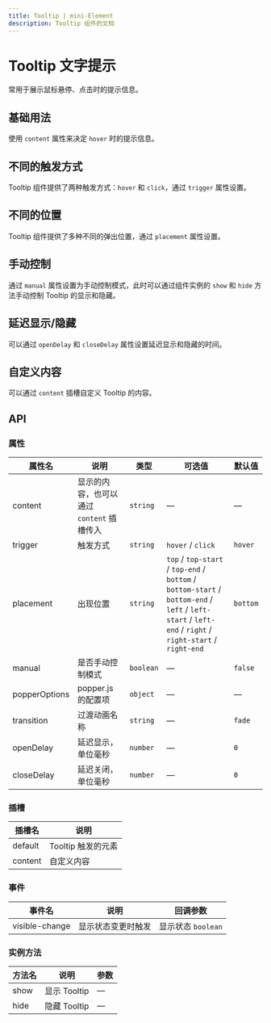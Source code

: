 ```yaml
---
title: Tooltip | mini-Element
description: Tooltip 组件的文档
---
```


# Tooltip 文字提示

常用于展示鼠标悬停、点击时的提示信息。

## 基础用法

使用 `content` 属性来决定 `hover` 时的提示信息。

<preview path="../demo/Tooltip/Basic.vue" title="基础用法" description="Tooltip组件的基础用法"></preview>

## 不同的触发方式

Tooltip 组件提供了两种触发方式：`hover` 和 `click`，通过 `trigger` 属性设置。

<preview path="../demo/Tooltip/Trigger.vue" title="触发方式" description="通过 trigger 属性设置触发方式"></preview>

## 不同的位置

Tooltip 组件提供了多种不同的弹出位置，通过 `placement` 属性设置。

<preview path="../demo/Tooltip/Placement.vue" title="弹出位置" description="通过 placement 属性设置弹出位置"></preview>

## 手动控制

通过 `manual` 属性设置为手动控制模式，此时可以通过组件实例的 `show` 和 `hide` 方法手动控制 Tooltip 的显示和隐藏。

<preview path="../demo/Tooltip/Manual.vue" title="手动控制" description="通过 manual 属性和组件实例方法控制显示隐藏"></preview>

## 延迟显示/隐藏

可以通过 `openDelay` 和 `closeDelay` 属性设置延迟显示和隐藏的时间。

<preview path="../demo/Tooltip/Delay.vue" title="延迟控制" description="通过 openDelay 和 closeDelay 属性设置延迟时间"></preview>

## 自定义内容

可以通过 `content` 插槽自定义 Tooltip 的内容。

<preview path="../demo/Tooltip/CustomContent.vue" title="自定义内容" description="通过 content 插槽自定义内容"></preview>

## API

### 属性

| 属性名        | 说明                                      | 类型      | 可选值                                                                                                                                                  | 默认值   |
| ------------- | ----------------------------------------- | --------- | ------------------------------------------------------------------------------------------------------------------------------------------------------- | -------- |
| content       | 显示的内容，也可以通过 `content` 插槽传入 | `string`  | —                                                                                                                                                       | —        |
| trigger       | 触发方式                                  | `string`  | `hover` / `click`                                                                                                                                       | `hover`  |
| placement     | 出现位置                                  | `string`  | `top` / `top-start` / `top-end` / `bottom` / `bottom-start` / `bottom-end` / `left` / `left-start` / `left-end` / `right` / `right-start` / `right-end` | `bottom` |
| manual        | 是否手动控制模式                          | `boolean` | —                                                                                                                                                       | `false`  |
| popperOptions | popper.js 的配置项                        | `object`  | —                                                                                                                                                       | —        |
| transition    | 过渡动画名称                              | `string`  | —                                                                                                                                                       | `fade`   |
| openDelay     | 延迟显示，单位毫秒                        | `number`  | —                                                                                                                                                       | `0`      |
| closeDelay    | 延迟关闭，单位毫秒                        | `number`  | —                                                                                                                                                       | `0`      |

### 插槽

| 插槽名  | 说明               |
| ------- | ------------------ |
| default | Tooltip 触发的元素 |
| content | 自定义内容         |

### 事件

| 事件名         | 说明               | 回调参数           |
| -------------- | ------------------ | ------------------ |
| visible-change | 显示状态变更时触发 | 显示状态 `boolean` |

### 实例方法

| 方法名 | 说明         | 参数 |
| ------ | ------------ | ---- |
| show   | 显示 Tooltip | —    |
| hide   | 隐藏 Tooltip | —    |
